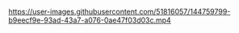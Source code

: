 https://user-images.githubusercontent.com/51816057/144759799-b9eecf9e-93ad-43a7-a076-0ae47f03d03c.mp4
